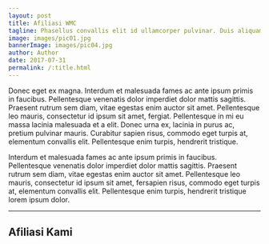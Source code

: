 ```yaml
---
layout: post
title: Afiliasi WMC
tagline: Phasellus convallis elit id ullamcorper pulvinar. Duis aliquam turpis mauris, eu ultricies erat malesuada quis. Aliquam dapibus.
image: images/pic01.jpg
bannerImage: images/pic04.jpg
author: Author
date: 2017-07-31
permalink: /:title.html
---
```


Donec eget ex magna. Interdum et malesuada fames ac ante ipsum primis in faucibus. Pellentesque venenatis dolor imperdiet dolor mattis sagittis. Praesent rutrum sem diam, vitae egestas enim auctor sit amet. Pellentesque leo mauris, consectetur id ipsum sit amet, fergiat. Pellentesque in mi eu massa lacinia malesuada et a elit. Donec urna ex, lacinia in purus ac, pretium pulvinar mauris. Curabitur sapien risus, commodo eget turpis at, elementum convallis elit. Pellentesque enim turpis, hendrerit tristique.

Interdum et malesuada fames ac ante ipsum primis in faucibus. Pellentesque venenatis dolor imperdiet dolor mattis sagittis. Praesent rutrum sem diam, vitae egestas enim auctor sit amet. Pellentesque leo mauris, consectetur id ipsum sit amet, fersapien risus, commodo eget turpis at, elementum convallis elit. Pellentesque enim turpis, hendrerit tristique lorem ipsum dolor.

---

## Afiliasi Kami

<div class="box alt">
	<div class="row uniform">
		<div class="4u"><span class="image fit"><img src="{{ site.baseurl }}/images/pic01.jpg" alt="" /></span></div>
		<div class="4u"><span class="image fit"><img src="{{ site.baseurl }}/images/pic02.jpg" alt="" /></span></div>
		<div class="4u$"><span class="image fit"><img src="{{ site.baseurl }}/images/pic03.jpg" alt="" /></span></div>
		<div class="4u"><span class="image fit"><img src="{{ site.baseurl }}/images/pic03.jpg" alt="" /></span></div>
		<div class="4u"><span class="image fit"><img src="{{ site.baseurl }}/images/pic01.jpg" alt="" /></span></div>
		<div class="4u$"><span class="image fit"><img src="{{ site.baseurl }}/images/pic02.jpg" alt="" /></span></div>
	</div>
</div>
									